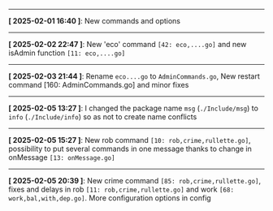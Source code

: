 

-----

**[ 2025-02-01 16:40 ]**: New commands and options

-----

**[ 2025-02-02 22:47 ]**: New 'eco' command `[42: eco,....go]` and new isAdmin function `[11: eco,....go]`

-----

**[ 2025-02-03 21:44 ]**: Rename `eco....go` to `AdminCommands.go`, New restart command [160: AdminCommands.go] and minor fixes

-----

**[ 2025-02-05 13:27 ]**: I changed the package name `msg` (`./Include/msg`) to `info` (`./Include/info`) so as not to create name conflicts

-----

**[ 2025-02-05 15:27 ]**: New rob command `[10: rob,crime,rullette.go]`, possibility to put several commands in one message thanks to change in onMessage `[13: onMessage.go]`

-----

**[ 2025-02-05 20:39 ]**: New crime command `[85: rob,crime,rullette.go]`, fixes and delays in rob `[11: rob,crime,rullette.go]` and work `[68: work,bal,with,dep.go]`. More configuration options in config
